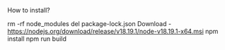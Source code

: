 How to install?

rm -rf node_modules
del package-lock.json
Download - https://nodejs.org/download/release/v18.19.1/node-v18.19.1-x64.msi
npm install
npm run build